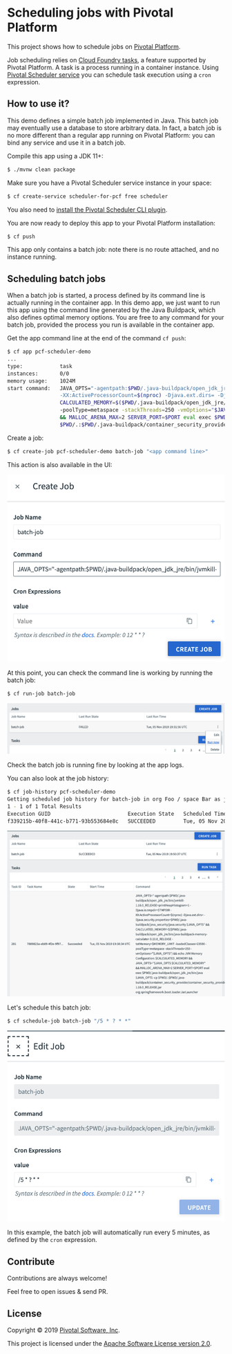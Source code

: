 # Scheduling jobs with Pivotal Platform

This project shows how to schedule jobs on
[Pivotal Platform](https://pivotal.io/platform).

Job scheduling relies on
[Cloud Foundry tasks](https://docs.cloudfoundry.org/devguide/using-tasks.html),
a feature supported by Pivotal Platform.
A task is a process running in a container instance. Using
[Pivotal Scheduler service](https://network.pivotal.io/products/p-scheduler-for-pcf)
you can schedule task execution using a `cron` expression.

## How to use it?

This demo defines a simple batch job implemented in Java. This batch job may
eventually use a database to store arbitrary data. In fact, a batch job is no
more different than a regular app running on Pivotal Platform: you can bind any
service and use it in a batch job.

 Compile this app using a JDK 11+:
 ```bash
 $ ./mvnw clean package
 ```

Make sure you have a Pivotal Scheduler service instance in your space:
```bash
$ cf create-service scheduler-for-pcf free scheduler
```

You also need to
[install the Pivotal Scheduler CLI plugin](https://docs.pivotal.io/scheduler/using.html#prereqs).

You are now ready to deploy this app to your Pivotal Platform installation:
```bash
$ cf push
```

This app only contains a batch job: note there is no route attached,
and no instance running.

## Scheduling batch jobs

When a batch job is started, a process defined by its command line is actually running
in the container app. In this demo app, we just want to run this app using
the command line generated by the Java Buildpack,
which also defines optimal memory options. You are free to any command for your batch
job, provided the process you run is available in the container app.

Get the app command line at the end of the command `cf push`:
```bash
$ cf app pcf-scheduler-demo
...
type:            task
instances:       0/0
memory usage:    1024M
start command:   JAVA_OPTS="-agentpath:$PWD/.java-buildpack/open_jdk_jre/bin/jvmkill-1.16.0_RELEASE=printHeapHistogram=1 -Djava.io.tmpdir=$TMPDIR
                 -XX:ActiveProcessorCount=$(nproc) -Djava.ext.dirs= -Djava.security.properties=$PWD/.java-buildpack/java_security/java.security $JAVA_OPTS" &&
                 CALCULATED_MEMORY=$($PWD/.java-buildpack/open_jdk_jre/bin/java-buildpack-memory-calculator-3.13.0_RELEASE -totMemory=$MEMORY_LIMIT -loadedClasses=23590
                 -poolType=metaspace -stackThreads=250 -vmOptions="$JAVA_OPTS") && echo JVM Memory Configuration: $CALCULATED_MEMORY && JAVA_OPTS="$JAVA_OPTS $CALCULATED_MEMORY"
                 && MALLOC_ARENA_MAX=2 SERVER_PORT=$PORT eval exec $PWD/.java-buildpack/open_jdk_jre/bin/java $JAVA_OPTS -cp
                 $PWD/.:$PWD/.java-buildpack/container_security_provider/container_security_provider-1.16.0_RELEASE.jar org.springframework.boot.loader.JarLauncher
```

Create a job:
```bash
$ cf create-job pcf-scheduler-demo batch-job "<app command line>"
```

This action is also available in the UI:

<img src="create-batch-job.png"/>

At this point, you can check the command line is working by running the batch job:
```bash
$ cf run-job batch-job
```

<img src="run-batch-job.png"/>

Check the batch job is running fine by looking at the app logs.

You can also look at the job history:
```bash
$ cf job-history pcf-scheduler-demo
Getting scheduled job history for batch-job in org Foo / space Bar as johndoe@pivotal.io
1 - 1 of 1 Total Results
Execution GUID                         Execution State   Scheduled Time                  Execution Start Time            Execution End Time              Exit Message
f339215b-40f8-441c-b771-93b553684e8c   SUCCEEDED         Tue, 05 Nov 2019 19:50:37 UTC   Tue, 05 Nov 2019 19:50:37 UTC   Tue, 05 Nov 2019 19:50:37 UTC   202 - Cloud Controller Accepted Task
```

<img src="job-history.png"/>

Let's schedule this batch job:
```bash
$ cf schedule-job batch-job "/5 * ? * *"
```

<img src="schedule-batch-job.png"/>

In this example, the batch job will automatically run every 5 minutes,
as defined by the `cron` expression.

## Contribute

Contributions are always welcome!

Feel free to open issues & send PR.

## License

Copyright &copy; 2019 [Pivotal Software, Inc](https://pivotal.io).

This project is licensed under the [Apache Software License version 2.0](https://www.apache.org/licenses/LICENSE-2.0).
